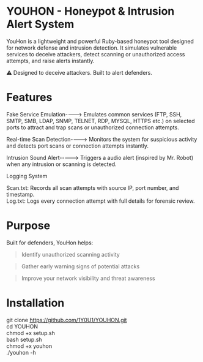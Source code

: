 # YOUHON - Honeypot & Intrusion Alert System

YouHon is a lightweight and powerful Ruby-based honeypot tool designed for network defense and intrusion detection. It simulates vulnerable services to deceive attackers, detect scanning or unauthorized access attempts, and raise alerts instantly.

⚠ Designed to deceive attackers. Built to alert defenders.

# Features
 Fake Service Emulation---->    Emulates common services (FTP, SSH, SMTP, SMB, LDAP, SNMP, TELNET, RDP, MYSQL, HTTPS etc.) on selected ports to attract and trap scans or unauthorized connection attempts.

 Real-time Scan Detection---->  Monitors the system for suspicious activity and detects port scans or connection attempts instantly.
 
 Intrusion Sound Alert----->      Triggers a  audio alert (inspired by Mr. Robot) when any intrusion or scanning is detected.

 Logging System<br>
 
Scan.txt: Records all scan attempts with source IP, port number, and timestamp. <br>
Log.txt: Logs every connection attempt with full details for forensic review.

# Purpose
 Built for defenders, YouHon helps:

> Identify unauthorized scanning activity

> Gather early warning signs of potential attacks

> Improve your network visibility and threat awareness


# Installation
git clone https://github.com/1Y0U1/YOUHON.git <br>
cd YOUHON<br>
chmod +x setup.sh<br>
bash setup.sh<br>
chmod +x youhon<br>
./youhon -h
